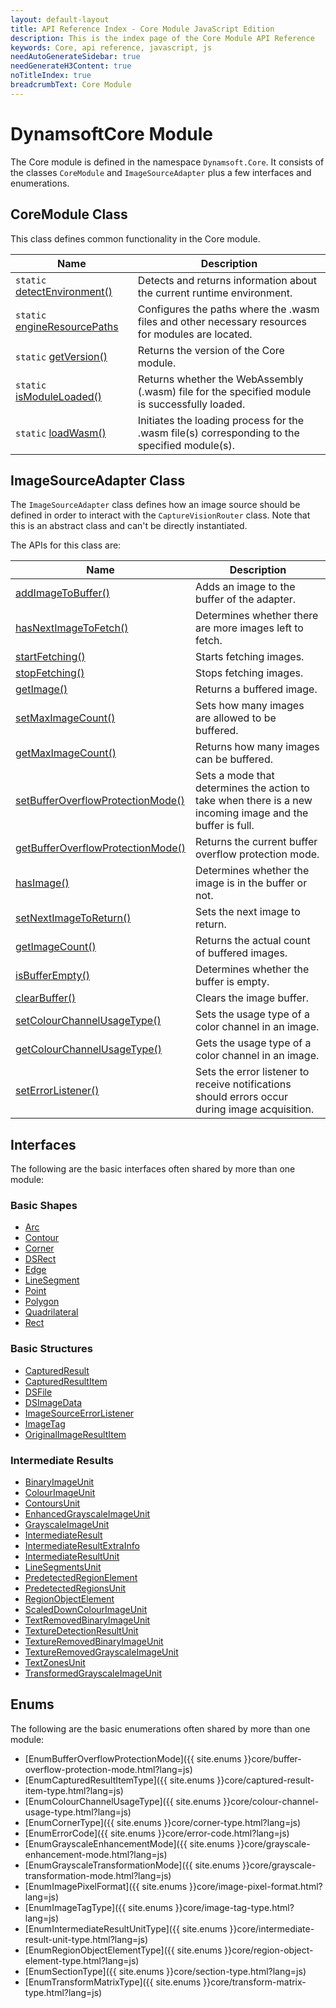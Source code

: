 ```yaml
---
layout: default-layout
title: API Reference Index - Core Module JavaScript Edition
description: This is the index page of the Core Module API Reference
keywords: Core, api reference, javascript, js
needAutoGenerateSidebar: true
needGenerateH3Content: true
noTitleIndex: true
breadcrumbText: Core Module
---
```

<!--v3.0.20--Updated on 11/23/2023-->

# DynamsoftCore Module

The Core module is defined in the namespace `Dynamsoft.Core`. It consists of the classes `CoreModule` and `ImageSourceAdapter` plus a few interfaces and enumerations.

## CoreModule Class

This class defines common functionality in the Core module.

| Name                                                                       | Description                                                                                       |
| -------------------------------------------------------------------------- | ------------------------------------------------------------------------------------------------- |
| `static` [detectEnvironment()](./core-module-class.md#detectenvironment)   | Detects and returns information about the current runtime environment.                            |
| `static` [engineResourcePaths](./core-module-class.md#engineresourcepaths) | Configures the paths where the .wasm files and other necessary resources for modules are located. |
| `static` [getVersion()](./core-module-class.md#getversion)                 | Returns the version of the Core module.                                                           |
| `static` [isModuleLoaded()](./core-module-class.md#ismoduleloaded)         | Returns whether the WebAssembly (.wasm) file for the specified module is successfully loaded.     |
| `static` [loadWasm()](./core-module-class.md#loadwasm)                     | Initiates the loading process for the .wasm file(s) corresponding to the specified module(s).     |

## ImageSourceAdapter Class

The `ImageSourceAdapter` class defines how an image source should be defined in order to interact with the `CaptureVisionRouter` class. Note that this is an abstract class and can't be directly instantiated.

The APIs for this class are:

| Name                                                                                           | Description                                                                                               |
| ---------------------------------------------------------------------------------------------- | --------------------------------------------------------------------------------------------------------- |
| [addImageToBuffer()](./image-source-adapter.md#addimagetobuffer)                               | Adds an image to the buffer of the adapter.                                                               |
| [hasNextImageToFetch()](./image-source-adapter.md#hasnextimagetofetch)                         | Determines whether there are more images left to fetch.                                                   |
| [startFetching()](./image-source-adapter.md#startfetching)                                     | Starts fetching images.                                                                                   |
| [stopFetching()](./image-source-adapter.md#stopfetching)                                       | Stops fetching images.                                                                                    |
| [getImage()](./image-source-adapter.md#getimage)                                               | Returns a buffered image.                                                                                 |
| [setMaxImageCount()](./image-source-adapter.md#setmaximagecount)                               | Sets how many images are allowed to be buffered.                                                          |
| [getMaxImageCount()](./image-source-adapter.md#getmaximagecount)                               | Returns how many images can be buffered.                                                                  |
| [setBufferOverflowProtectionMode()](./image-source-adapter.md#setbufferoverflowprotectionmode) | Sets a mode that determines the action to take when there is a new incoming image and the buffer is full. |
| [getBufferOverflowProtectionMode()](./image-source-adapter.md#getbufferoverflowprotectionmode) | Returns the current buffer overflow protection mode.                                                      |
| [hasImage()](./image-source-adapter.md#hasimage)                                               | Determines whether the image is in the buffer or not.                                                     |
| [setNextImageToReturn()](./image-source-adapter.md#setnextimagetoreturn)                       | Sets the next image to return.                                                                            |
| [getImageCount()](./image-source-adapter.md#getimagecount)                                     | Returns the actual count of buffered images.                                                              |
| [isBufferEmpty()](./image-source-adapter.md#isbufferempty)                                     | Determines whether the buffer is empty.                                                                   |
| [clearBuffer()](./image-source-adapter.md#clearbuffer)                                         | Clears the image buffer.                                                                                  |
| [setColourChannelUsageType()](./image-source-adapter.md#setcolourchannelusagetype)             | Sets the usage type of a color channel in an image.                                                       |
| [getColourChannelUsageType()](./image-source-adapter.md#getcolourchannelusagetype)             | Gets the usage type of a color channel in an image.                                                       |
| [setErrorListener()](./image-source-adapter.md#seterrorlistener)                               | Sets the error listener to receive notifications should errors occur during image acquisition.            |

## Interfaces

The following are the basic interfaces often shared by more than one module:

### Basic Shapes

* [Arc](./basic-structures/arc.md)
* [Contour](./basic-structures/contour.md)
* [Corner](./basic-structures/corner.md)
* [DSRect](./basic-structures/ds-rect.md)
* [Edge](./basic-structures/edge.md)
* [LineSegment](./basic-structures/line-segment.md)
* [Point](./basic-structures/point.md)
* [Polygon](./basic-structures/polygon.md)
* [Quadrilateral](./basic-structures/quadrilateral.md)
* [Rect](./basic-structures/rect.md)

### Basic Structures

* [CapturedResult](./basic-structures/captured-result.md)
* [CapturedResultItem](./basic-structures/captured-result-item.md)
* [DSFile](./basic-structures/ds-file.md)
* [DSImageData](./basic-structures/ds-image-data.md)
* [ImageSourceErrorListener](./basic-structures/image-source-error-listener.md)
* [ImageTag](./basic-structures/image-tag.md)
* [OriginalImageResultItem](./basic-structures/original-image-result-item.md)

<!--
* [FileImageTag](./basic-structures/file-image-tag.md)
* [PDFReadingParameter](./basic-structures/pdf-reading-parameter.md) -->

### Intermediate Results

* [BinaryImageUnit](./intermediate-results/binary-image-unit.md)
* [ColourImageUnit](./intermediate-results/colour-image-unit.md)
* [ContoursUnit](./intermediate-results/contours-unit.md)
* [EnhancedGrayscaleImageUnit](./intermediate-results/enhanced-grayscale-image-unit.md)
* [GrayscaleImageUnit](./intermediate-results/grayscale-image-unit.md)
* [IntermediateResult](./intermediate-results/intermediate-result.md)
* [IntermediateResultExtraInfo](./intermediate-results/intermediate-result-extra-info.md)
* [IntermediateResultUnit](./intermediate-results/intermediate-result-unit.md)
* [LineSegmentsUnit](./intermediate-results/line-segments-unit.md)
* [PredetectedRegionElement](./intermediate-results/predetected-region-element.md)
* [PredetectedRegionsUnit](./intermediate-results/predetected-regions-unit.md)
* [RegionObjectElement](./intermediate-results/region-object-element.md)
* [ScaledDownColourImageUnit](./intermediate-results/scaled-down-colour-image-unit.md)
* [TextRemovedBinaryImageUnit](./intermediate-results/text-removed-binary-image-unit.md)
* [TextureDetectionResultUnit](./intermediate-results/texture-detection-result-unit.md)
* [TextureRemovedBinaryImageUnit](./intermediate-results/texture-removed-binary-image-unit.md)
* [TextureRemovedGrayscaleImageUnit](./intermediate-results/texture-removed-grayscale-image-unit.md)
* [TextZonesUnit](./intermediate-results/text-zones-unit.md)
* [TransformedGrayscaleImageUnit](./intermediate-results/transformed-grayscale-image-unit.md)

## Enums

The following are the basic enumerations often shared by more than one module:

* [EnumBufferOverflowProtectionMode]({{ site.enums }}core/buffer-overflow-protection-mode.html?lang=js)
* [EnumCapturedResultItemType]({{ site.enums }}core/captured-result-item-type.html?lang=js)
* [EnumColourChannelUsageType]({{ site.enums }}core/colour-channel-usage-type.html?lang=js)
* [EnumCornerType]({{ site.enums }}core/corner-type.html?lang=js)
* [EnumErrorCode]({{ site.enums }}core/error-code.html?lang=js)
* [EnumGrayscaleEnhancementMode]({{ site.enums }}core/grayscale-enhancement-mode.html?lang=js)
* [EnumGrayscaleTransformationMode]({{ site.enums }}core/grayscale-transformation-mode.html?lang=js)
* [EnumImagePixelFormat]({{ site.enums }}core/image-pixel-format.html?lang=js)
* [EnumImageTagType]({{ site.enums }}core/image-tag-type.html?lang=js)
* [EnumIntermediateResultUnitType]({{ site.enums }}core/intermediate-result-unit-type.html?lang=js)
* [EnumRegionObjectElementType]({{ site.enums }}core/region-object-element-type.html?lang=js)
* [EnumSectionType]({{ site.enums }}core/section-type.html?lang=js)
* [EnumTransformMatrixType]({{ site.enums }}core/transform-matrix-type.html?lang=js)

<!-- * [EnumPDFReadingMode]({{ site.enums }}core/pdf-reading-mode.html?lang=js) -->
<!-- * [EnumRasterDataSource]({{ site.enums }}core/raster-data-source.html?lang=js) -->
<!--* [EnumImageCaptureDistanceMode]({{ site.enums }}core/image-capture-distance-mode.html?lang=js)-->